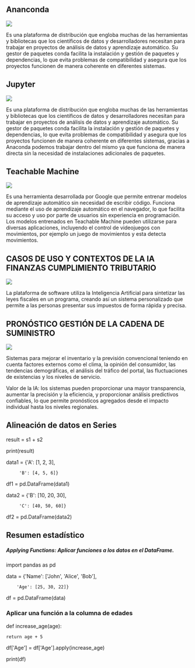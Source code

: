 <h2>Ananconda</h2>

![](https://elpythonista.com/wp-content/uploads/2020/10/Anaconda-entrada-hd.jpg)
<p>
Es una plataforma de distribución que engloba muchas de las herramientas y bibliotecas que los científicos de datos y desarrolladores necesitan para trabajar en proyectos de análisis de datos y aprendizaje automático. Su gestor de paquetes conda facilita la instalación y gestión de paquetes y dependencias, lo que evita problemas de compatibilidad y asegura que los proyectos funcionen de manera coherente en diferentes sistemas.
</p>

<h2> Jupyter</h2>

![](https://i0.wp.com/learn.onemonth.com/wp-content/uploads/2019/07/image3-1.png?fit=756%2C277&ssl=1)

<p>
Es una plataforma de distribución que engloba muchas de las herramientas y bibliotecas que los científicos de datos y desarrolladores necesitan para trabajar en proyectos de análisis de datos y aprendizaje automático. Su gestor de paquetes conda facilita la instalación y gestión de paquetes y dependencias, lo que evita problemas de compatibilidad y asegura que los proyectos funcionen de manera coherente en diferentes sistemas, gracias a Anaconda podemos trabajar dentro del mismo ya que funciona de manera directa sin la necesidad de instalaciones adicionales de paquetes.
</p>

<h2>Teachable Machine</h2>

![](https://lh3.googleusercontent.com/yUzUp9si_oZXR5txIX7Ku-bg9Mr_Ol4QduQ1S9RcMOG65PSQvT9MgT6V4NbJjb6k77RF6T0mSXG2ebxDmb2wsr0T7ic)

<p>
Es una herramienta desarrollada por Google que permite entrenar modelos de aprendizaje automático sin necesidad de escribir código. Funciona mediante el uso de aprendizaje automático en el navegador, lo que facilita su acceso y uso por parte de usuarios sin experiencia en programación. Los modelos entrenados en Teachable Machine pueden utilizarse para diversas aplicaciones, incluyendo el control de videojuegos con movimientos, por ejemplo un juego de movimientos y esta detecta movimientos.
</p>

<h2>CASOS DE USO Y CONTEXTOS DE LA IA FINANZAS CUMPLIMIENTO TRIBUTARIO</h2>

![](https://blogs.iadb.org/conocimiento-abierto/wp-content/uploads/sites/10/2018/02/FMM-CodeEx-banner-1.png)

<p>
La plataforma de software utiliza la Inteligencia Artificial para sintetizar las leyes fiscales en un programa, creando así un sistema personalizado que permite a las personas presentar sus impuestos de forma rápida y precisa.
</p>

<h2>PRONÓSTICO GESTIÓN DE LA CADENA DE SUMINISTRO</h2>

![](https://www.elitelogis.com/wp-content/uploads/2020/10/provvedores-scaled.jpg)

<p>
Sistemas para mejorar el inventario y la previsión convencional teniendo en cuenta factores externos como el clima, la opinión del consumidor, las tendencias demográficas, el análisis del tráfico del portal, las fluctuaciones de existencias y los niveles de servicio.

Valor de la IA:
los sistemas pueden proporcionar una mayor transparencia, aumentar la precisión y la eficiencia, y proporcionar análisis predictivos confiables, lo que permite pronósticos agregados desde el impacto individual hasta los niveles regionales.
</p>

<h2>Alineación de datos en Series</h2>
result = s1 + s2

print(result)

data1 = {'A': [1, 2, 3],

         'B': [4, 5, 6]}

df1 = pd.DataFrame(data1)

data2 = {'B': [10, 20, 30],

         'C': [40, 50, 60]}

df2 = pd.DataFrame(data2)

<h2>Resumen estadístico</h2>
<h5>Applying Functions: Aplicar funciones a los datos en el DataFrame.</h5>

import pandas as pd

  

data = {'Name': ['John', 'Alice', 'Bob'],

        'Age': [25, 30, 22]}

df = pd.DataFrame(data)

  

<h3> Aplicar una función a la columna de edades</h3>

def increase_age(age):

    return age + 5

  

df['Age'] = df['Age'].apply(increase_age)

print(df)
